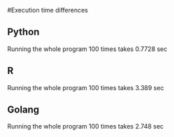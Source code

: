 #Execution time differences

## Python
Running the whole program 100 times takes 0.7728 sec

## R 
Running the whole program 100 times takes 3.389 sec

## Golang
Running the whole program 100 times takes 2.748 sec
